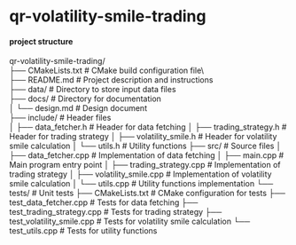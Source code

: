 # qr-volatility-smile-trading


#### project structure 
qr-volatility-smile-trading/\
├── CMakeLists.txt                    # CMake build configuration file\        
├── README.md                         # Project description and instructions\
├── data/                             # Directory to store input data files\
├── docs/                             # Directory for documentation\
│   └── design.md                     # Design document\
├── include/                          # Header files\
│   ├── data_fetcher.h                # Header for data fetching
│   ├── trading_strategy.h            # Header for trading strategy
│   ├── volatility_smile.h            # Header for volatility smile calculation
│   └── utils.h                       # Utility functions
├── src/                              # Source files
│   ├── data_fetcher.cpp              # Implementation of data fetching
│   ├── main.cpp                      # Main program entry point
│   ├── trading_strategy.cpp          # Implementation of trading strategy
│   ├── volatility_smile.cpp          # Implementation of volatility smile calculation
│   └── utils.cpp                     # Utility functions implementation
└── tests/                            # Unit tests
    ├── CMakeLists.txt                # CMake configuration for tests
    ├── test_data_fetcher.cpp         # Tests for data fetching
    ├── test_trading_strategy.cpp     # Tests for trading strategy
    ├── test_volatility_smile.cpp     # Tests for volatility smile calculation
    └── test_utils.cpp                # Tests for utility functions
